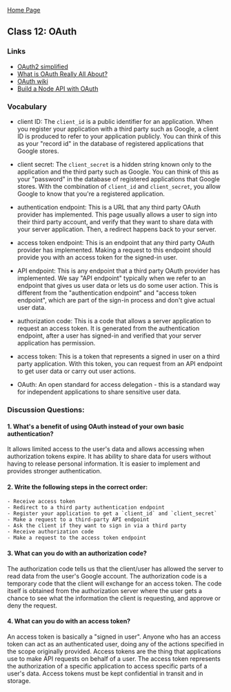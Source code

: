 [Home Page](https://sueduclos.github.io/reading-notes/)

## Class 12: OAuth

### Links                                                       

- [OAuth2 simplified](https://aaronparecki.com/oauth-2-simplified/)                                         
- [What is OAuth Really All About?](https://www.youtube.com/watch?v=t4-416mg6iU)                            
- [OAuth wiki](https://en.wikipedia.org/wiki/OAuth)                                                         
- [Build a Node API with OAuth](https://developer.okta.com/blog/2018/08/21/build-secure-rest-api-with-node) 

### Vocabulary
- client ID:    The `client_id` is a public identifier for an application. When you register your application with a third party such as Google, a client ID is produced to refer to your application publicly. You can think of this as your "record id" in the database of registered applications that Google stores.

- client secret: The `client_secret` is a hidden string known only to the application and the third party such as Google. You can think of this as your "password" in the database of registered applications that Google stores. With the combination of `client_id` and `client_secret`, you allow Google to know that you're a registered application.              

- authentication endpoint: This is a URL that any third party OAuth provider has implemented. This page usually allows a user to sign into their third party account, and verify that they want to share data with your server application. Then, a redirect happens back to your server.                                                                                       

- access token endpoint: This is an endpoint that any third party OAuth provider has implemented. Making a request to this endpoint should provide you with an access token for the signed-in user.                                                                                                                                                               
- API endpoint: This is any endpoint that a third party OAuth provider has implemented. We say "API endpoint" typically when we refer to an endpoint that gives us user data or lets us do some user action. This is different from the "authentication endpoint" and "access token endpoint", which are part of the sign-in process and don't give actual user data. 

- authorization code: This is a code that allows a server application to request an access token. It is generated from the authentication endpoint, after a user has signed-in and verified that your server application has permission.                                                                                                                                   
- access token: This is a token that represents a signed in user on a third party application. With this token, you can request from an API endpoint to get user data or carry out user actions.                                                                                                                                                                     
- OAuth: An open standard for access delegation - this is a standard way for independent applications to share sensitive user data.                                                                                                                                                                                                                           

### Discussion Questions:

#### 1. What's a benefit of using OAuth instead of your own basic authentication?
It allows limited access to the user's data and allows accessing when authorization tokens expire. It has ability to share data for users without having to release personal information. It is easier to implement and provides stronger authentication.

#### 2. Write the following steps in the correct order:
    - Receive access token
    - Redirect to a third party authentication endpoint
    - Register your application to get a `client_id` and `client_secret`
    - Make a request to a third-party API endpoint
    - Ask the client if they want to sign in via a third party
    - Receive authorization code
    - Make a request to the access token endpoint
    
#### 3. What can you do with an authorization code?
The authorization code tells us that the client/user has allowed the server to read data from the user's Google account. The authorization code is a temporary code that the client will exchange for an access token. The code itself is obtained from the authorization server where the user gets a chance to see what the information the client is requesting, and approve or deny the request.

#### 4. What can you do with an access token?
An access token is basically a "signed in user". Anyone who has an access token can act as an authenticated user, doing any of the actions specified in the scope originally provided. Access tokens are the thing that applications use to make API requests on behalf of a user. The access token represents the authorization of a specific application to access specific parts of a user's data. Access tokens must be kept confidential in transit and in storage.

